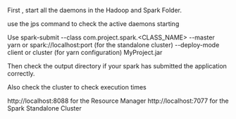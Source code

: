 First , start all the daemons in the Hadoop and Spark Folder.

use the jps command to check the active daemons starting

Use spark-submit --class com.project.spark.<CLASS_NAME> --master yarn or spark://localhost:port (for the standalone cluster) --deploy-mode client or cluster (for yarn configuration) MyProject.jar

Then check the output directory if your spark has submitted the application correctly.

Also check the cluster to check execution times

http://localhost:8088 for the Resource Manager
http://localhost:7077 for the Spark Standalone Cluster
